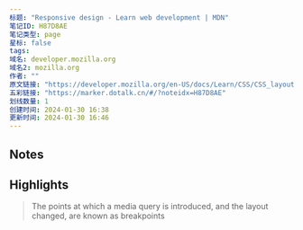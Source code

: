 ```yaml
---
标题: "Responsive design - Learn web development | MDN"
笔记ID: H87D8AE
笔记类型: page
星标: false
tags: 
域名: developer.mozilla.org
域名2: mozilla.org
作者: ""
原文链接: "https://developer.mozilla.org/en-US/docs/Learn/CSS/CSS_layout/Responsive_Design"
五彩链接: "https://marker.dotalk.cn/#/?noteidx=H87D8AE"
划线数量: 1
创建时间: 2024-01-30 16:38
更新时间: 2024-01-30 16:46
---
```


## Notes


## Highlights
> The points at which a media query is introduced, and the layout changed, are known as breakpoints

